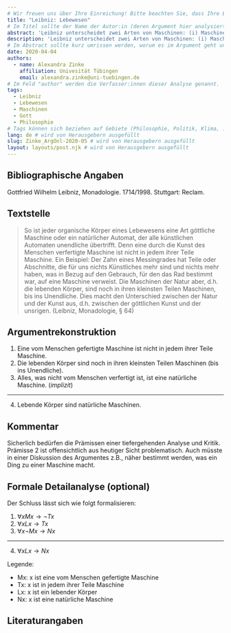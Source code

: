 ```yaml
---
# Wir freuen uns über Ihre Einreichung! Bitte beachten Sie, dass Ihre Einreichung nicht-anonym begutachtet wird und dass sich das Herausgeberteam vorenthält, Einreichungen zurückzuweisen. Mit der Einreichung stimmen Sie der Publikation davon inkl. Ihres Namens und der Email-Adresse auf der Webseite http://www.argumentation.online unter der Creative Commons Lizenz (CC BY-NC, https://creativecommons.org/licenses/by-nc/4.0/) zu.
title: "Leibniz: Lebewesen"
# Im Titel sollte der Name der Autor:in (deren Argument hier analysiert wird) und ein Inhaltshinweis stehen, z.B. "René Descartes: Das Traumargument" oder "Platon: Das Euthyphron-Dilemma".
abstract: 'Leibniz unterscheidet zwei Arten von Maschinen: (i) Maschinen, die auch aus Teilen zusammengesetzt sind, welche selbst keine Maschinen sind, und (ii) Maschinen, die keine Teile enthalten, die selbst keine Maschine sind. Menschen können nur Maschinen der ersten Art schaffen, Gott auch Maschinen der zweiten Art. Alle Lebewesen sind nach Leibniz Maschinen der zweiten Art, d.h. "natürliche Maschinen."'
description: 'Leibniz unterscheidet zwei Arten von Maschinen: (i) Maschinen, die auch aus Teilen zusammengesetzt sind, welche selbst keine Maschinen sind, und (ii) Maschinen, die keine Teile enthalten, die selbst keine Maschine sind. Menschen können nur Maschinen der ersten Art schaffen, Gott auch Maschinen der zweiten Art. Alle Lebewesen sind nach Leibniz Maschinen der zweiten Art, d.h. "natürliche Maschinen."'
# Im Abstract sollte kurz umrissen werden, worum es im Argument geht und ggf. welche Besonderheiten die vorgetragene Rekonstruktion aufweist (etwa: Analogieargument). Umfang: 100-200 Wörter.
date: 2020-04-04
authors:
  - name: Alexandra Zinke
    affiliation: Univesität Tübingen
    email: alexandra.zinke@uni-tuebingen.de
# Im Feld "author" werden die Verfasser:innen dieser Analyse genannt.
tags:
  - Leibniz
  - Lebewesen
  - Maschinen
  - Gott
  - Philosophie
# Tags können sich beziehen auf Gebiete (Philosophie, Politik, Klima, ...), Schulstufe (Sek I, Sek II, Uni), Sprache des Originaltextes (Griechisch, Latein, Englisch, Französisch, Deutsch, Spanisch, Italienisch), eingesetzte Rekonstruktionstechniken (informell, formal, Aussagenlogik, Prädikatenlogik, Modallogik, Höherstufige/andere Logik), Autor:in der Originaltexte
lang: de # wird von Herausgebern ausgefüllt
slug: Zinke_ArgOnl-2020-05 # wird von Herausgebern ausgefüllt
layout: layouts/post.njk # wird von Herausgebern ausgefüllt
---
```


## Bibliographische Angaben

<!--Bibliographische Angaben zur analysierten Textstelle, falls möglich mit Weblinks-->

Gottfried Wilhelm Leibniz, Monadologie. 1714/1998. Stuttgart: Reclam.

## Textstelle

<!--Die Textstelle in der Originalsprache und/oder in deutscher Übersetzung. Bitte beachten Sie die Urheberrechte. Tipp: Wenn Sie eine lange, urherebrechtlich geschützte Textstelle zitieren, so können Sie die Sätze nummerieren -- "[1] ... [2] ... [3] ..." -- und im Folgenden auf die einzelnen Sätze explizit verweisen, sodass deutlich wird, dass das Zitat als Beleg der hier vorgestellten Rekonstruktion dient und die Nutzung des urheberrechtlich geschützten Textes in ihrem Umfang durch den besonderen Zweck gerechtfertigt ist.-->

> So ist jeder organische Körper eines Lebewesens eine Art göttliche Maschine oder ein natürlicher Automat, der alle künstlichen Automaten unendliche übertrifft. Denn eine durch die Kunst des Menschen verfertigte Maschine ist nicht in jedem ihrer Teile Maschine. Ein Beispiel: Der Zahn eines Messingrades hat Teile oder Abschnitte, die für uns nichts Künstliches mehr sind und nichts mehr haben, was in Bezug auf den Gebrauch, für den das Rad bestimmt war, auf eine Maschine verweist. Die Maschinen der Natur aber, d.h. die lebenden Körper, sind noch in ihren kleinsten Teilen Maschinen, bis ins Unendliche. Dies macht den Unterschied zwischen der Natur und der Kunst aus, d.h. zwischen der göttlichen Kunst und der unsrigen. (Leibniz, Monadologie, § 64)

## Argumentrekonstruktion

<!--Das Argument wird natürlichsprachlich und in Standardform rekonstruiert. Mehrere alternative Rekonstruktionen des Arguments sind zulässig, sofern diese aufeinander bezogen sind.-->

1. Eine vom Menschen gefertigte Maschine ist nicht in jedem ihrer Teile Maschine.
2. Die lebenden Körper sind noch in ihren kleinsten Teilen Maschinen (bis ins Unendliche).
3. Alles, was nicht vom Menschen verfertigt ist, ist eine natürliche Maschine. (_implizit_)

---

4. Lebende Körper sind natürliche Maschinen.

## Kommentar

<!--In den Kommentar zur Argumentrekonstruktion gehört zum Beispiel die Einbettung des Arguments in ein Thema oder einen philosophiehistorischen Kontext oder der Hinweis auf problematische Annahmen im Argument, aber keine von der Rekonstruktion losgelöste Beurteilung oder Stellungnahme.-->

Sicherlich bedürfen die Prämissen einer tiefergehenden Analyse und Kritik. Prämisse 2 ist offensichtlich aus heutiger Sicht problematisch. Auch müsste in einer Diskussion des Argumentes z.B., näher bestimmt werden, was ein Ding zu einer Maschine macht.

## Formale Detailanalyse (optional)

<!--Das Argument oder einzelne (etwa besonders undurchsichtige) Teilschritte können hier formalisiert dargestellt werden.-->

Der Schluss lässt sich wie folgt formalisieren:

1. $\forall x Mx \rightarrow \lnot Tx$
2. $\forall x Lx \rightarrow Tx$
3. $\forall x \lnot Mx \rightarrow Nx$

---

4. $\forall x Lx \rightarrow Nx$

Legende:

- Mx: x ist eine vom Menschen gefertigte Maschine
- Tx: x ist in jedem ihrer Teile Maschine
- Lx: x ist ein lebender Körper
- Nx: x ist eine natürliche Maschine

## Literaturangaben

<!--Die für die Rekonstruktion verwendete Literatur kann hier angegeben werden.-->
